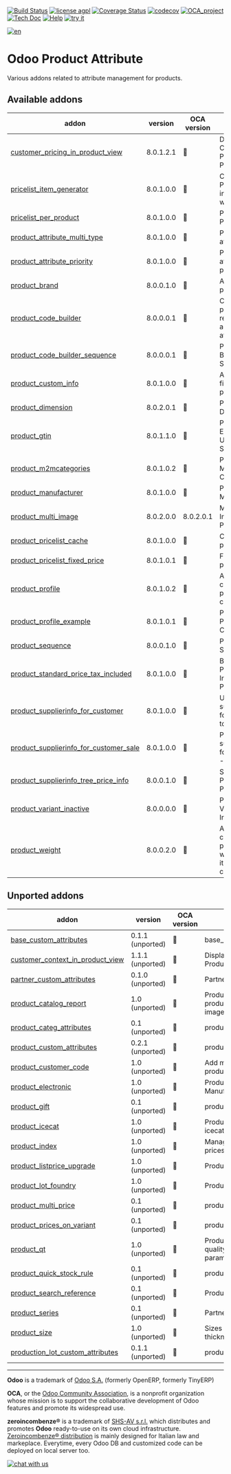 [![Build Status](https://travis-ci.org/zeroincombenze/product-attribute.svg?branch=8.0)](https://travis-ci.org/zeroincombenze/product-attribute)
[![license agpl](https://img.shields.io/badge/licence-AGPL--3-blue.svg)](http://www.gnu.org/licenses/agpl-3.0.html)
[![Coverage Status](https://coveralls.io/repos/github/zeroincombenze/product-attribute/badge.svg?branch=8.0)](https://coveralls.io/github/zeroincombenze/product-attribute?branch=8.0)
[![codecov](https://codecov.io/gh/zeroincombenze/product-attribute/branch/8.0/graph/badge.svg)](https://codecov.io/gh/zeroincombenze/product-attribute/branch/8.0)
[![OCA_project](http://www.zeroincombenze.it/wp-content/uploads/ci-ct/prd/button-oca-8.svg)](https://github.com/OCA/product-attribute/tree/8.0)
[![Tech Doc](http://www.zeroincombenze.it/wp-content/uploads/ci-ct/prd/button-docs-8.svg)](http://wiki.zeroincombenze.org/en/Odoo/8.0/dev)
[![Help](http://www.zeroincombenze.it/wp-content/uploads/ci-ct/prd/button-help-8.svg)](http://wiki.zeroincombenze.org/en/Odoo/8.0/man/MM)
[![try it](http://www.zeroincombenze.it/wp-content/uploads/ci-ct/prd/button-try-it-8.svg)](http://erp8.zeroincombenze.it)


























































[![en](http://www.shs-av.com/wp-content/en_US.png)](http://wiki.zeroincombenze.org/it/Odoo/7.0/man)

Odoo Product Attribute
======================

Various addons related to attribute management for products.

[//]: # (addons)


Available addons
----------------
addon | version | OCA version | summary
--- | --- | --- | ---
[customer_pricing_in_product_view](customer_pricing_in_product_view/) | 8.0.1.2.1 | :repeat: | Display Customer Price in Product View
[pricelist_item_generator](pricelist_item_generator/) | 8.0.1.0.0 | :repeat: | Create/Update Pricelist Items in a massive way
[pricelist_per_product](pricelist_per_product/) | 8.0.1.0.0 | :repeat: | Pricelist Per Product
[product_attribute_multi_type](product_attribute_multi_type/) | 8.0.1.0.0 | :repeat: | Product attribute types
[product_attribute_priority](product_attribute_priority/) | 8.0.1.0.0 | :repeat: | Product attribute priority
[product_brand](product_brand/) | 8.0.0.1.0 | :repeat: | Add brand to products
[product_code_builder](product_code_builder/) | 8.0.0.0.1 | :repeat: | Create product references according to attributes
[product_code_builder_sequence](product_code_builder_sequence/) | 8.0.0.0.1 | :repeat: | Product Code Builder Sequence
[product_custom_info](product_custom_info/) | 8.0.1.0.0 | :repeat: | Add custom field in products
[product_dimension](product_dimension/) | 8.0.2.0.1 | :repeat: | Product Dimension
[product_gtin](product_gtin/) | 8.0.1.1.0 | :repeat: | Product GTIN EAN8 EAN13 UPC JPC Support
[product_m2mcategories](product_m2mcategories/) | 8.0.1.0.2 | :repeat: | Product - Many Categories
[product_manufacturer](product_manufacturer/) | 8.0.1.0.0 | :repeat: | Products Manufacturers
[product_multi_image](product_multi_image/) | 8.0.2.0.0 | 8.0.2.0.1 | Multiple Images in Products
[product_pricelist_cache](product_pricelist_cache/) | 8.0.1.0.0 | :repeat: | Cache product prices
[product_pricelist_fixed_price](product_pricelist_fixed_price/) | 8.0.1.0.1 | :repeat: | Fixed price in pricelists
[product_profile](product_profile/) | 8.0.1.0.2 | :repeat: | Allow to configure a product in 1 click
[product_profile_example](product_profile_example/) | 8.0.1.0.1 | :repeat: | Product Profile Use Case
[product_sequence](product_sequence/) | 8.0.0.1.0 | :repeat: | Product Sequence
[product_standard_price_tax_included](product_standard_price_tax_included/) | 8.0.1.0.0 | :repeat: | Brings a Cost Price Field Tax Included on Product Model
[product_supplierinfo_for_customer](product_supplierinfo_for_customer/) | 8.0.1.0.0 | :repeat: | Use product supplier info for customers too
[product_supplierinfo_for_customer_sale](product_supplierinfo_for_customer_sale/) | 8.0.1.0.0 | :repeat: | Product supplier info for customer - sale
[product_supplierinfo_tree_price_info](product_supplierinfo_tree_price_info/) | 8.0.0.1.0 | :repeat: | Supplier Unit Price on Product Form
[product_variant_inactive](product_variant_inactive/) | 8.0.0.0.0 | :repeat: | Product Variant Inactive
[product_weight](product_weight/) | 8.0.0.2.0 | :repeat: | Allows to calculate products weight from its components.


Unported addons
---------------
addon | version | OCA version | summary
--- | --- | --- | ---
[base_custom_attributes](base_custom_attributes/) | 0.1.1 (unported) | :repeat: | base_custom_attributes
[customer_context_in_product_view](customer_context_in_product_view/) | 1.1.1 (unported) | :repeat: | Display Customer Price in Product View
[partner_custom_attributes](partner_custom_attributes/) | 0.1.0 (unported) | :repeat: | Partner Custom Attributes
[product_catalog_report](product_catalog_report/) | 1.0 (unported) | :repeat: | Product Catalog - Print Report of product catalog with product image
[product_categ_attributes](product_categ_attributes/) | 0.1 (unported) | :repeat: | product_categ_attributes
[product_custom_attributes](product_custom_attributes/) | 0.2.1 (unported) | :repeat: | product_custom_attributes
[product_customer_code](product_customer_code/) | 1.0 (unported) | :repeat: | Add many Customers' Codes in product
[product_electronic](product_electronic/) | 1.0 (unported) | :repeat: | Products Attributes & Manufacturers
[product_gift](product_gift/) | 0.1 (unported) | :repeat: | product_gift
[product_icecat](product_icecat/) | 1.0 (unported) | :repeat: | Product Information Import from icecat
[product_index](product_index/) | 1.0 (unported) | :repeat: | Manage indexes on products prices
[product_listprice_upgrade](product_listprice_upgrade/) | 1.0 (unported) | :repeat: | Product listprice upgrade
[product_lot_foundry](product_lot_foundry/) | 1.0 (unported) | :repeat: | Products Lot Foundry
[product_multi_price](product_multi_price/) | 0.1 (unported) | :repeat: | product_multi_price
[product_prices_on_variant](product_prices_on_variant/) | 0.1 (unported) | :repeat: | product_prices_on_variant
[product_qt](product_qt/) | 1.0 (unported) | :repeat: | Products & Pricelists - Define quality control and testing parameters in product
[product_quick_stock_rule](product_quick_stock_rule/) | 0.1 (unported) | :repeat: | product_quick_stock_rule
[product_search_reference](product_search_reference/) | 0.1 (unported) | :repeat: | Products Search Reference
[product_series](product_series/) | 0.1 (unported) | :repeat: | Partner Product Series
[product_size](product_size/) | 1.0 (unported) | :repeat: | Sizes of lots (width, length, thickness)
[production_lot_custom_attributes](production_lot_custom_attributes/) | 0.1.1 (unported) | :repeat: | production_lot_custom_attributes

[//]: # (end addons)

[//]: # (copyright)

----

**Odoo** is a trademark of [Odoo S.A.](https://www.odoo.com/) (formerly OpenERP, formerly TinyERP)

**OCA**, or the [Odoo Community Association](http://odoo-community.org/), is a nonprofit organization whose
mission is to support the collaborative development of Odoo features and
promote its widespread use.

**zeroincombenze®** is a trademark of [SHS-AV s.r.l.](http://www.shs-av.com/)
which distributes and promotes **Odoo** ready-to-use on its own cloud infrastructure.
[Zeroincombenze® distribution](http://wiki.zeroincombenze.org/en/Odoo)
is mainly designed for Italian law and markeplace.
Everytime, every Odoo DB and customized code can be deployed on local server too.

[//]: # (end copyright)

[![chat with us](https://www.shs-av.com/wp-content/chat_with_us.gif)](https://tawk.to/85d4f6e06e68dd4e358797643fe5ee67540e408b)
